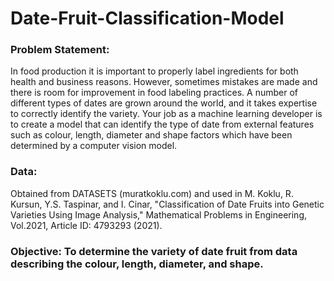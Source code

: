 # Date-Fruit-Classification-Model

### Problem Statement:
In food production it is important to properly label ingredients for both health and business reasons. However, sometimes mistakes are made and there is room for improvement in food labeling practices. A number of different types of dates are grown around the world, and it takes expertise to correctly identify the variety. Your job as a machine learning developer is to create a model that can identify the type of date from external features such as colour, length, diameter and shape factors which have been determined by a computer vision model.


### Data:
Obtained from DATASETS (muratkoklu.com) and used in M. Koklu, R. Kursun, Y.S. Taspinar, and I. Cinar, "Classification of Date Fruits into Genetic Varieties Using Image Analysis," Mathematical Problems in Engineering, Vol.2021, Article ID: 4793293 (2021).

### Objective: To determine the variety of date fruit from data describing the colour, length, diameter, and shape.
